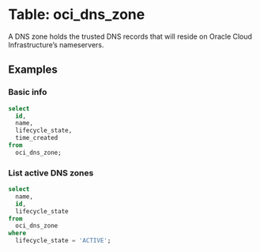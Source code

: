 # Table: oci_dns_zone

A DNS zone holds the trusted DNS records that will reside on Oracle Cloud Infrastructure’s nameservers.

## Examples

### Basic info

```sql
select
  id,
  name,
  lifecycle_state,
  time_created
from
  oci_dns_zone;
```

### List active DNS zones

```sql
select
  name,
  id,
  lifecycle_state
from
  oci_dns_zone
where
  lifecycle_state = 'ACTIVE';
```
